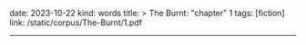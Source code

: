 date: 2023-10-22
kind: words
title: >
  The Burnt: "chapter" 1
tags: [fiction]
link: /static/corpus/The-Burnt/1.pdf

---

